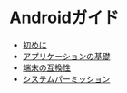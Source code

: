 # Androidガイド

* [初めに](chapter1.md)
 * [アプリケーションの基礎](chapter1/session1.md)
 * [端末の互換性](chapter1/session2.md)
 * [システムパーミッション](chapter1/session3.md)